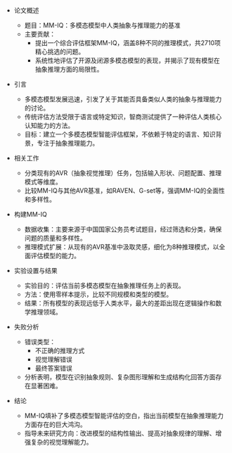 - 论文概述
  - 题目：MM-IQ：多模态模型中人类抽象与推理能力的基准
  - 主要贡献：
    - 提出一个综合评估框架MM-IQ，涵盖8种不同的推理模式，共2710项精心挑选的问题。
    - 系统性地评估了开源及闭源多模态模型的表现，并揭示了现有模型在抽象推理方面的局限性。

- 引言
  - 多模态模型发展迅速，引发了关于其能否具备类似人类的抽象与推理能力的讨论。
  - 传统评估方法受限于语言或特定知识，智商测试提供了一种评估人类核心认知能力的方法。
  - 目标：建立一个多模态模型智能评估框架，不依赖于特定的语言、知识背景，专注于抽象推理能力。

- 相关工作
  - 分类现有的AVR（抽象视觉推理）任务，包括输入形状、问题配置、推理模式等维度。
  - 比较MM-IQ与其他AVR基准，如RAVEN、G-set等，强调MM-IQ的全面性和多样性。

- 构建MM-IQ
  - 数据收集：主要来源于中国国家公务员考试题目，经过筛选和分类，确保问题的质量和多样性。
  - 推理模式扩展：从现有的AVR基准中汲取灵感，细化为8种推理模式，以全面评估模型的能力。

- 实验设置与结果
  - 实验目的：评估当前多模态模型在抽象推理任务上的表现。
  - 方法：使用零样本提示，比较不同规模和类型的模型。
  - 结果：所有模型的表现远低于人类水平，最大的差距出现在逻辑操作和数学推理领域。

- 失败分析
  - 错误类型：
    - 不正确的推理方式
    - 视觉理解错误
    - 最终答案错误
  - 分析表明，模型在识别抽象规则、复杂图形理解和生成结构化回答方面存在显著困难。

- 结论
  - MM-IQ填补了多模态模型智能评估的空白，指出当前模型在抽象推理能力方面存在的巨大鸿沟。
  - 指导未来研究方向：改进模型的结构性输出、提高对抽象规律的理解、增强复杂的视觉理解能力。

